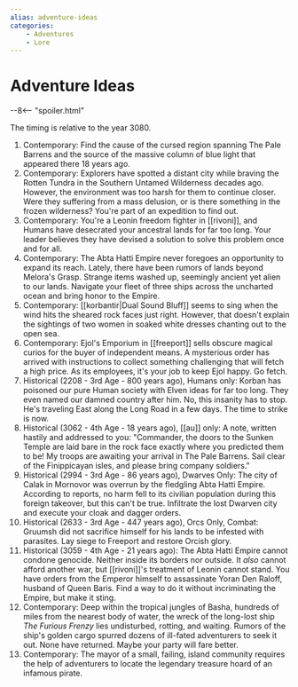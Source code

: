 ```yaml
---
alias: adventure-ideas
categories:
    - Adventures
    - Lore
---
```

# Adventure Ideas

--8<-- "spoiler.html"

The timing is relative to the year 3080.

1. Contemporary: Find the cause of the cursed region spanning The Pale Barrens and the source of the massive column of blue light that appeared there 18 years ago.
2. Contemporary: Explorers have spotted a distant city while braving the Rotten Tundra in the Southern Untamed Wilderness decades ago. However, the environment was too harsh for them to continue closer. Were they suffering from a mass delusion, or is there something in the frozen wilderness? You're part of an expedition to find out.
3. Contemporary: You're a Leonin freedom fighter in [[rivoni]], and Humans have desecrated your ancestral lands for far too long. Your leader believes they have devised a solution to solve this problem once and for all.
4. Contemporary: The Abta Hatti Empire never foregoes an opportunity to expand its reach. Lately, there have been rumors of lands beyond Melora's Grasp. Strange items washed up, seemingly ancient yet alien to our lands. Navigate your fleet of three ships across the uncharted ocean and bring honor to the Empire.
5. Contemporary: [[korbantir|Dual Sound Bluff]] seems to sing when the wind hits the sheared rock faces just right. However, that doesn't explain the sightings of two women in soaked white dresses chanting out to the open sea.
6. Contemporary: Ejol's Emporium in [[freeport]] sells obscure magical curios for the buyer of independent means. A mysterious order has arrived with instructions to collect something challenging that will fetch a high price. As its employees, it's your job to keep Ejol happy. Go fetch.
7. Historical (2208 - 3rd Age - 800 years ago), Humans only: Korban has poisoned our pure Human society with Elven ideas for far too long. They even named our damned country after him. No, this insanity has to stop. He's traveling East along the Long Road in a few days. The time to strike is now.
8. Historical (3062 - 4th Age - 18 years ago), [[au]] only: A note, written hastily and addressed to you: "Commander, the doors to the Sunken Temple are laid bare in the rock face exactly where you predicted them to be! My troops are awaiting your arrival in The Pale Barrens. Sail clear of the Finippicayan isles, and please bring company soldiers."
9. Historical (2994 - 3rd Age - 86 years ago), Dwarves Only: The city of Calak in Mornovor was overrun by the fledgling Abta Hatti Empire. According to reports, no harm fell to its civilian population during this foreign takeover, but this can't be true. Infiltrate the lost Dwarven city and execute your cloak and dagger orders.
10. Historical (2633 - 3rd Age - 447 years ago), Orcs Only, Combat: Gruumsh did not sacrifice himself for his lands to be infested with parasites. Lay siege to Freeport and restore Orcish glory.
11. Historical (3059 - 4th Age - 21 years ago): The Abta Hatti Empire cannot condone genocide. Neither inside its borders nor outside. It *also* cannot afford another war, but [[rivoni]]'s treatment of Leonin cannot stand. You have orders from the Emperor himself to assassinate Yoran Den Raloff, husband of Queen Baris. Find a way to do it without incriminating the Empire, but make it sting.
12. Contemporary: Deep within the tropical jungles of Basha, hundreds of miles from the nearest body of water, the wreck of the long-lost ship *The Furious Frenzy* lies undisturbed, rotting, and waiting. Rumors of the ship's golden cargo spurred dozens of ill-fated adventurers to seek it out. None have returned. Maybe your party will fare better.
13. Contemporary: The mayor of a small, failing, island community requires the help of adventurers to locate the legendary treasure hoard of an infamous pirate.
